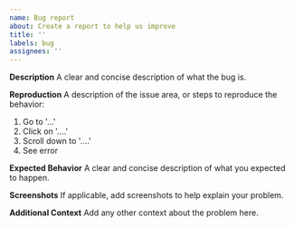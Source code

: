 ```yaml
---
name: Bug report
about: Create a report to help us improve
title: ''
labels: bug
assignees: ''
---
```


**Description**
A clear and concise description of what the bug is.

**Reproduction**
A description of the issue area, or steps to reproduce the behavior:

1. Go to '...'
2. Click on '....'
3. Scroll down to '....'
4. See error

**Expected Behavior**
A clear and concise description of what you expected to happen.

**Screenshots**
If applicable, add screenshots to help explain your problem.

**Additional Context**
Add any other context about the problem here.
